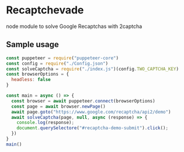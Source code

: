 # Recaptchevade
node module to solve Google Recaptchas with 2captcha 

## Sample usage
```js
const puppeteer = require("puppeteer-core")
const config = require("./Config.json")
const solveCaptcha = require("./index.js")(config.TWO_CAPTCHA_KEY)
const browserOptions = {
  headless: false
}

const main = async () => {
  const browser = await puppeteer.connect(browserOptions)
  const page = await browser.newPage()
  await page.goto("https://www.google.com/recaptcha/api2/demo")
  await solveCaptcha(page, null, async (response) => {
    console.log(response);
    document.querySelectore("#recaptcha-demo-submit").click();
  })
}
main()
```
